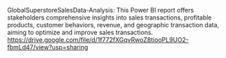  GlobalSuperstoreSalesData-Analysis:
 This Power BI report offers stakeholders comprehensive insights into sales transactions, profitable products, customer behaviors, revenue, and geographic transaction data, aiming to optimize and improve sales transactions.
https://drive.google.com/file/d/1f772fXGqvRwoZ8tiooPL9UO2-fbmLd47/view?usp=sharing
